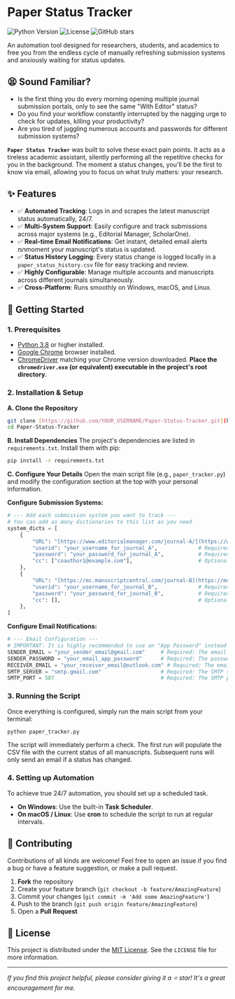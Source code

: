 # Paper Status Tracker

![Python Version](https://img.shields.io/badge/python-3.8%2B-blue)
![License](https://img.shields.io/badge/license-MIT-green)
![GitHub stars](https://img.shields.io/github/stars/YOUR_USERNAME/Paper-Status-Tracker?style=social)

An automation tool designed for researchers, students, and academics to free you from the endless cycle of manually refreshing submission systems and anxiously waiting for status updates.


## 😫 Sound Familiar?

-   Is the first thing you do every morning opening multiple journal submission portals, only to see the same "With Editor" status?
-   Do you find your workflow constantly interrupted by the nagging urge to check for updates, killing your productivity?
-   Are you tired of juggling numerous accounts and passwords for different submission systems?

**`Paper Status Tracker`** was built to solve these exact pain points. It acts as a tireless academic assistant, silently performing all the repetitive checks for you in the background. The moment a status changes, you'll be the first to know via email, allowing you to focus on what truly matters: your research.

## ✨ Features

-   ✅ **Automated Tracking**: Logs in and scrapes the latest manuscript status automatically, 24/7.
-   ✅ **Multi-System Support**: Easily configure and track submissions across major systems (e.g., Editorial Manager, ScholarOne).
-   ✅ **Real-time Email Notifications**: Get instant, detailed email alerts המmoment your manuscript's status is updated.
-   ✅ **Status History Logging**: Every status change is logged locally in a `paper_status_history.csv` file for easy tracking and review.
-   ✅ **Highly Configurable**: Manage multiple accounts and manuscripts across different journals simultaneously.
-   ✅ **Cross-Platform**: Runs smoothly on Windows, macOS, and Linux.

## 🚀 Getting Started

### 1. Prerequisites

-   [Python 3.8](https://www.python.org/) or higher installed.
-   [Google Chrome](https://www.google.com/chrome/) browser installed.
-   [ChromeDriver](https://googlechromelabs.github.io/chrome-for-testing/) matching your Chrome version downloaded. **Place the `chromedriver.exe` (or equivalent) executable in the project's root directory.**

### 2. Installation & Setup

**A. Clone the Repository**
```bash
git clone [https://github.com/YOUR_USERNAME/Paper-Status-Tracker.git](https://github.com/YOUR_USERNAME/Paper-Status-Tracker.git)
cd Paper-Status-Tracker
```

**B. Install Dependencies**
The project's dependencies are listed in `requirements.txt`. Install them with pip:
```bash
pip install -r requirements.txt
```

**C. Configure Your Details**
Open the main script file (e.g., `paper_tracker.py`) and modify the configuration section at the top with your personal information.

**Configure Submission Systems:**
```python
# --- Add each submission system you want to track ---
# You can add as many dictionaries to this list as you need
system_dicts = [
    {
        "URL": "[https://www.editorialmanager.com/journal-A/](https://www.editorialmanager.com/journal-A/)", # Required: Login URL for Journal A
        "userid": "your_username_for_journal_A",             # Required: Your username for Journal A
        "password": "your_password_for_journal_A",           # Required: Your password for Journal A
        "cc": ["coauthor1@example.com"],                     # Optional: List of emails for CC
    },
    {
        "URL": "[https://mc.manuscriptcentral.com/journal-B](https://mc.manuscriptcentral.com/journal-B)", # Required: Login URL for Journal B
        "userid": "your_username_for_journal_B",             # Required: Your username for Journal B
        "password": "your_password_for_journal_B",           # Required: Your password for Journal B
        "cc": [],                                            # Optional: No CC emails
    },
]
```

**Configure Email Notifications:**
```python
# --- Email Configuration ---
# IMPORTANT: It is highly recommended to use an "App Password" instead of your regular password.
SENDER_EMAIL = "your_sender_email@gmail.com"     # Required: The email address that sends notifications
SENDER_PASSWORD = "your_email_app_password"      # Required: The password or App Password for the sender email
RECEIVER_EMAIL = "your_receiver_email@outlook.com" # Required: The email address that receives notifications
SMTP_SERVER = "smtp.gmail.com"                   # Required: The SMTP server address for your sender email
SMTP_PORT = 587                                  # Required: The SMTP port (587 for TLS, 465 for SSL)
```

### 3. Running the Script

Once everything is configured, simply run the main script from your terminal:
```bash
python paper_tracker.py
```
The script will immediately perform a check. The first run will populate the CSV file with the current status of all manuscripts. Subsequent runs will only send an email if a status has changed.

### 4. Setting up Automation

To achieve true 24/7 automation, you should set up a scheduled task.
-   **On Windows**: Use the built-in **Task Scheduler**.
-   **On macOS / Linux**: Use **cron** to schedule the script to run at regular intervals.

## 🤝 Contributing

Contributions of all kinds are welcome! Feel free to open an issue if you find a bug or have a feature suggestion, or make a pull request.

1.  **Fork** the repository
2.  Create your feature branch (`git checkout -b feature/AmazingFeature`)
3.  Commit your changes (`git commit -m 'Add some AmazingFeature'`)
4.  Push to the branch (`git push origin feature/AmazingFeature`)
5.  Open a **Pull Request**

## 📄 License

This project is distributed under the [MIT License](LICENSE). See the `LICENSE` file for more information.

---
*If you find this project helpful, please consider giving it a ⭐️ star! It's a great encouragement for me.*